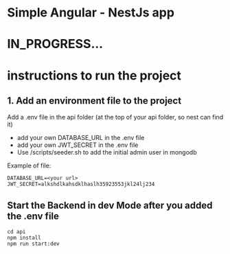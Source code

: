 # Simple Angular - NestJs app
# IN_PROGRESS...
# instructions to run the project 
## 1. Add an environment file to the project
Add a .env file in the api folder (at the top of your api folder, so nest can find it)  
 - add your own DATABASE_URL in the .env file
 - add your own JWT_SECRET in the .env file
 - Use /scripts/seeder.sh to add the initial admin user in mongodb

Example of file: 

    DATABASE_URL=<your url>  
    JWT_SECRET=alkshdlkahsdklhaslh35923553jkl24lj234
    

## Start the Backend in dev Mode after you added the .env file
`cd api`  
`npm install`  
`npm run start:dev`  
  
